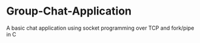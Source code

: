 # Group-Chat-Application
A basic chat application using socket programming over TCP and fork/pipe in C
